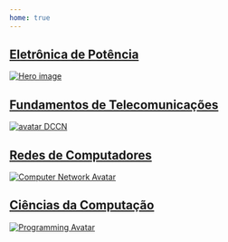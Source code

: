 ```yaml
---
home: true
---
```


<div class="cards">
    <a href="/pt/power_electronics/" class="card">
        <h2>Eletrônica de Potência</h2>
        <img src="/images/themes/electronics.svg" alt="Hero image">
    </a>
    <a href="/pt/communication_systems" class="card">
        <h2>Fundamentos de Telecomunicações</h2>
        <img src="/images/themes/telecommunication.svg" alt="avatar DCCN">
    </a>
    <a href="/pt/data_communication_and_computer_network/" class="card">
        <h2>Redes de Computadores</h2>
        <img src="/images/themes/server.svg" alt="Computer Network Avatar">
    </a>
    <a href="/pt/programming/" class="card">
        <h2>Ciências da Computação</h2>
        <img src="/images/themes/programming.svg" alt="Programming Avatar">
    </a>
</div>